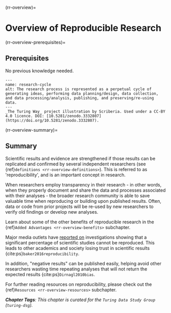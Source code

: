 (rr-overview)=
# Overview of Reproducible Research

(rr-overview-prerequisites)=
## Prerequisites

No previous knowledge needed.

```{figure} ../figures/research-cycle.jpg
---
name: research-cycle
alt: The research process is represented as a perpetual cycle of generating ideas, performing data planning/design, data collection, and data processing/analysis, publishing, and preserving/re-using data. 
---
_The Turing Way_ project illustration by Scriberia. Used under a CC-BY 4.0 licence. DOI: [10.5281/zenodo.3332807](https://doi.org/10.5281/zenodo.3332807).
```

(rr-overview-summary)=
## Summary

Scientific results and evidence are strengthened if those results can be replicated and confirmed by several independent researchers (see {ref}`definitions <rr-overview-definitions>`). This is referred to as 'reproducibility', and is an important concept in research. 

When researchers employ transparency in their research - in other words, when they properly document and share the data and processes associated with their analyses - the broader research community is able to save valuable time when reproducing or building upon published results. Often, data or code from prior projects will be re-used by new researchers to verify old findings or develop new analyses. 

Learn about some of the other benefits of reproducible research in the {ref}`Added Advantages <rr-overview-benefits>` subchapter.

Major media outlets have [reported on](https://www.theguardian.com/science/2018/aug/27/attempt-to-replicate-major-social-scientific-findings-of-past-decade-fails) investigations showing that a significant percentage of scientific studies cannot be reproduced. This leads to other academics and society losing trust in scientific results {cite:ps}`baker2016reproducibility`. 

In addition, "negative results" can be published easily, helping avoid other researchers wasting time repeating analyses that will not return the expected results {cite:ps}`Dirnagl2010bias`.

For further reading resources on reproducibility, please check out the {ref}`Resources <rr-overview-resources>` subchapter.


***Chapter Tags**: This chapter is curated for the `Turing Data Study Group` (`turing-dsg`).*
